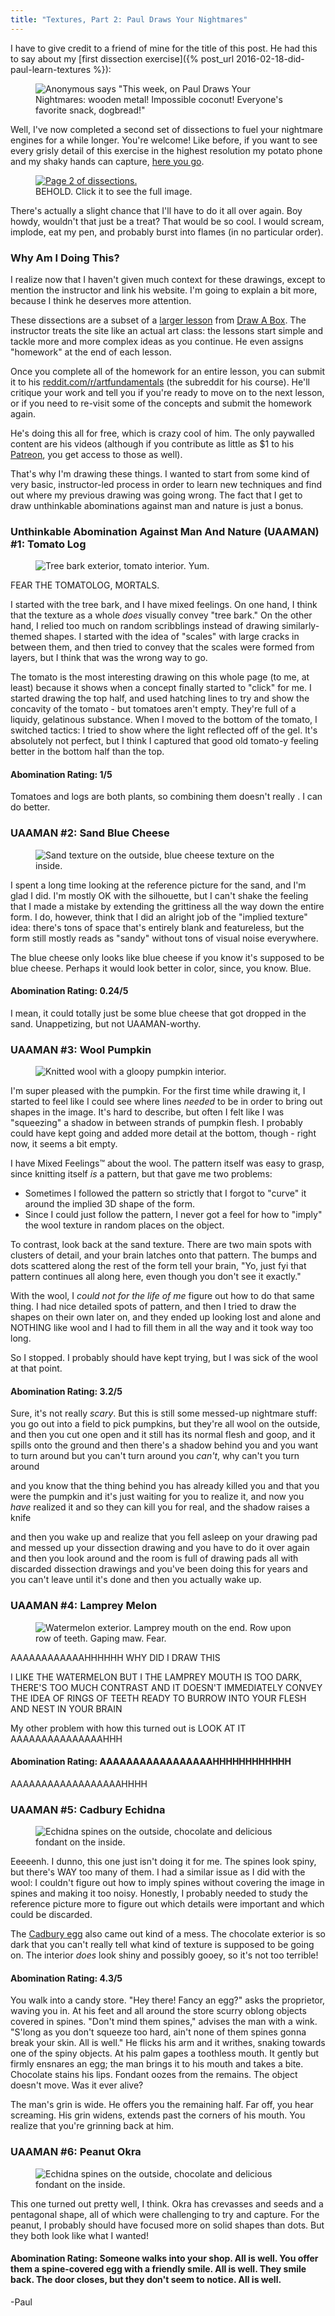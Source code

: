 ```yaml
---
title: "Textures, Part 2: Paul Draws Your Nightmares"
---
```


I have to give credit to a friend of mine for the title of this post. He had this to say about my [first dissection exercise]({% post_url 2016-02-18-did-paul-learn-textures %}):

<aside class="midtext-center">
    <figure>
        <img alt="Anonymous says &quot;This week, on Paul Draws Your Nightmares: wooden metal! Impossible coconut! Everyone's favorite snack, dogbread!&quot;" src="{{ site.url }}/assets/paul-draws-nightmares.png"/>
    </figure>
</aside>

Well, I've now completed a second set of dissections to fuel your nightmare engines for a while longer. You're welcome! Like before, if you want to see every grisly detail of this exercise in the highest resolution my potato phone and my shaky hands can capture, <a href="{{ site.url }}/assets/dissection2-whole-fullsize.png">here you go</a>.<!--more-->

<aside class="midtext-right">
    <figure>
        <a href="{{ site.url }}/assets/dissection2-whole.png" target="_blank"><img alt="Page 2 of dissections." src="{{ site.url }}/assets/dissection2-whole.png"/></a>
        <figcaption>BEHOLD. Click it to see the full image.</figcaption>
    </figure>
</aside>

There's actually a slight chance that I'll have to do it all over again. Boy howdy, wouldn't that just be a treat? That would be so cool. I would scream, implode, eat my pen, and probably burst into flames (in no particular order).

### Why Am I Doing This? ###

I realize now that I haven't given much context for these drawings, except to mention the instructor and link his website. I'm going to explain a bit more, because I think he deserves more attention.

These dissections are a subset of a [larger lesson](http://drawabox.com/lesson/2) from [Draw A Box](http://www.drawabox.com). The instructor treats the site like an actual art class: the lessons start simple and tackle more and more complex ideas as you continue. He even assigns "homework" at the end of each lesson.

Once you complete all of the homework for an entire  lesson, you can submit it to his [reddit.com/r/artfundamentals](https://www.reddit.com/r/artfundamentals) (the subreddit for his course). He'll critique your work and tell you if you're ready to move on to the next lesson, or if you need to re-visit some of the concepts and submit the homework again.

He's doing this all for free, which is crazy cool of him. The only paywalled content are his videos (although if you contribute as little as $1 to his [Patreon](https://www.patreon.com/uncomfortable?ty=h), you get access to those as well).

That's why I'm drawing these things. I wanted to start from some kind of very basic, instructor-led process in order to learn new techniques and find out where my previous drawing was going wrong. The fact that I get to draw unthinkable abominations against man and nature is just a bonus.

### Unthinkable Abomination Against Man And Nature (UAAMAN) #1: Tomato Log ###

<aside class="midtext-center">
    <figure>
        <img alt="Tree bark exterior, tomato interior. Yum." src="{{ site.url }}/assets/dissection2-tomatolog.png"/>
    </figure>
</aside>

FEAR THE TOMATOLOG, MORTALS.

I started with the tree bark, and I have mixed feelings. On one hand, I think that the texture as a whole _does_ visually convey "tree bark." On the other hand, I relied too much on random scribblings instead of drawing similarly-themed shapes. I started with the idea of "scales" with large cracks in between them, and then tried to convey that the scales were formed from layers, but I think that was the wrong way to go.

The tomato is the most interesting drawing on this whole page (to me, at least) because it shows when a concept finally started to "click" for me. I started drawing the top half, and used hatching lines to try and show the concavity of the tomato - but tomatoes aren't empty. They're full of a liquidy, gelatinous substance. When I moved to the bottom of the tomato, I switched tactics: I tried to show where the light reflected off of the gel. It's absolutely not perfect, but I think I captured that good old tomato-y feeling better in the bottom half than the top.

#### Abomination Rating: 1/5 ####
Tomatoes and logs are both plants, so combining them doesn't really . I can do better.

### UAAMAN #2: Sand Blue Cheese ###

<aside class="midtext-center">
    <figure>
        <img alt="Sand texture on the outside, blue cheese texture on the inside." src="{{ site.url }}/assets/dissection2-sandcheese.png"/>
    </figure>
</aside>

I spent a long time looking at the reference picture for the sand, and I'm glad I did. I'm mostly OK with the silhouette, but I can't shake the feeling that I made a mistake by extending the grittiness all the way down the entire form. I do, however, think that I did an alright job of the "implied texture" idea: there's tons of space that's entirely blank and featureless, but the form still mostly reads as "sandy" without tons of visual noise everywhere.

The blue cheese only looks like blue cheese if you know it's supposed to be blue cheese. Perhaps it would look better in color, since, you know. Blue.

#### Abomination Rating: 0.24/5 ####

I mean, it could totally just be some blue cheese that got dropped in the sand. Unappetizing, but not UAAMAN-worthy.

### UAAMAN #3: Wool Pumpkin ###

<aside class="midtext-center">
    <figure>
        <img alt="Knitted wool with a gloopy pumpkin interior." src="{{ site.url }}/assets/dissection2-woolpumpkin.png"/>
    </figure>
</aside>

I'm super pleased with the pumpkin. For the first time while drawing it, I started to feel like I could see where lines _needed_ to be in order to bring out shapes in the image. It's hard to describe, but often I felt like I was "squeezing" a shadow in between strands of pumpkin flesh. I probably could have kept going and added more detail at the bottom, though - right now, it seems a bit empty.

I have Mixed Feelings&trade; about the wool. The pattern itself was easy to grasp, since knitting itself _is_ a pattern, but that gave me two problems:

* Sometimes I followed the pattern so strictly that I forgot to "curve" it around the implied 3D shape of the form.
* Since I could just follow the pattern, I never got a feel for how to "imply" the wool texture in random places on the object.

To contrast, look back at the sand texture. There are two main spots with clusters of detail, and your brain latches onto that pattern. The bumps and dots scattered along the rest of the form tell your brain, "Yo, just fyi that pattern continues all along here, even though you don't see it exactly."

With the wool, I _could not for the life of me_ figure out how to do that same thing. I had nice detailed spots of pattern, and then I tried to draw the shapes on their own later on, and they ended up looking lost and alone and NOTHING like wool and I had to fill them in all the way and it took way too long.

So I stopped. I probably should have kept trying, but I was sick of the wool at that point.

#### Abomination Rating: 3.2/5 ####

Sure, it's not really _scary_. But this is still some messed-up nightmare stuff: you go out into a field to pick pumpkins, but they're all wool on the outside, and then you cut one open and it still has its normal flesh and goop, and it spills onto the ground and then there's a shadow behind you and you want to turn around but you can't turn around you _can't_, why can't you turn around

and you know that the thing behind you has already killed you and that you were the pumpkin and it's just waiting for you to realize it, and now you _have_ realized it and so they can kill you for real, and the shadow raises a knife

and then you wake up and realize that you fell asleep on your drawing pad and messed up your dissection drawing and you have to do it over again and then you look around and the room is full of drawing pads all with discarded dissection drawings and you've been doing this for years and you can't leave until it's done and then you actually wake up.

### UAAMAN #4: Lamprey Melon ###

<aside class="midtext-center">
    <figure>
        <img alt="Watermelon exterior. Lamprey mouth on the end. Row upon row of teeth. Gaping maw. Fear." src="{{ site.url }}/assets/dissection2-lampreymelon.png"/>
    </figure>
</aside>

AAAAAAAAAAAAHHHHHH WHY DID I DRAW THIS

I LIKE THE WATERMELON BUT I THE LAMPREY MOUTH IS TOO DARK, THERE'S TOO MUCH CONTRAST AND IT DOESN'T IMMEDIATELY CONVEY THE IDEA OF RINGS OF TEETH READY TO BURROW INTO YOUR FLESH AND NEST IN YOUR BRAIN

My other problem with how this turned out is LOOK AT IT AAAAAAAAAAAAAAAHHH

#### Abomination Rating: AAAAAAAAAAAAAAAAAHHHHHHHHHHHH ####

AAAAAAAAAAAAAAAAAAHHHH

### UAAMAN #5: Cadbury Echidna ###

<aside class="midtext-center">
    <figure>
        <img alt="Echidna spines on the outside, chocolate and delicious fondant on the inside." src="{{ site.url }}/assets/dissection2-cadburyechidna.png"/>
    </figure>
</aside>

Eeeeenh. I dunno, this one just isn't doing it for me. The spines look spiny, but there's WAY too many of them. I had a similar issue as I did with the wool: I couldn't figure out how to imply spines without covering the image in spines and making it too noisy. Honestly, I probably needed to study the reference picture more to figure out which details were important and which could be discarded.

The <a href="https://upload.wikimedia.org/wikipedia/commons/e/e4/Cadbury-Creme-Egg-Whole-%26-Split.jpg" target="_blank">Cadbury egg</a> also came out kind of a mess. The chocolate exterior is so dark that you can't really tell what kind of texture is supposed to be going on. The interior _does_ look shiny and possibly gooey, so it's not too terrible!

#### Abomination Rating: 4.3/5 ####

You walk into a candy store. "Hey there! Fancy an egg?" asks the proprietor, waving you in. At his feet and all around the store scurry oblong objects covered in spines. "Don't mind them spines," advises the man with a wink. "S'long as you don't squeeze too hard, ain't none of them spines gonna break your skin. All is well." He flicks his arm and it writhes, snaking towards one of the spiny objects. At his palm gapes a toothless mouth. It gently but firmly ensnares an egg; the man brings it to his mouth and takes a bite. Chocolate stains his lips. Fondant oozes from the remains. The object doesn't move. Was it ever alive? 

The man's grin is wide. He offers you the remaining half. Far off, you hear screaming. His grin widens, extends past the corners of his mouth. You realize that you're grinning back at him.

### UAAMAN #6: Peanut Okra ###

<aside class="midtext-center">
    <figure>
        <img alt="Echidna spines on the outside, chocolate and delicious fondant on the inside." src="{{ site.url }}/assets/dissection2-peanutokra.png"/>
    </figure>
</aside>

This one turned out pretty well, I think. Okra has crevasses and seeds and a pentagonal shape, all of which were challenging to try and capture. For the peanut, I probably should have focused more on solid shapes than dots. But they both look like what I wanted!

#### Abomination Rating: Someone walks into your shop. All is well. You offer them a spine-covered egg with a friendly smile. All is well.  They smile back. The door closes, but they don't seem to notice. All is well. ####

-Paul